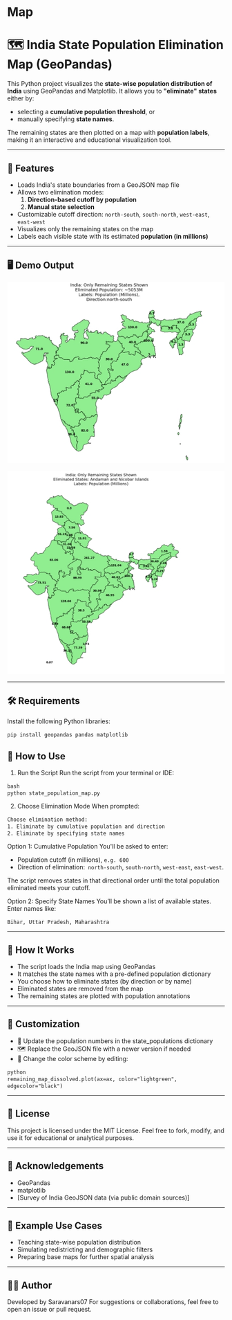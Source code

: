 # Map

# 🗺️ India State Population Elimination Map (GeoPandas)

This Python project visualizes the **state-wise population distribution of India** using GeoPandas and Matplotlib. It allows you to **"eliminate" states** either by:
- selecting a **cumulative population threshold**, or
- manually specifying **state names**.

The remaining states are then plotted on a map with **population labels**, making it an interactive and educational visualization tool.

---

## 📌 Features

- Loads India's state boundaries from a GeoJSON map file
- Allows two elimination modes:
  1. **Direction-based cutoff by population**
  2. **Manual state selection**
- Customizable cutoff direction: `north-south`, `south-north`, `west-east`, `east-west`
- Visualizes only the remaining states on the map
- Labels each visible state with its estimated **population (in millions)**

---

## 🖥️ Demo Output

<p align="center">
  <img src="/Image/Map.jpeg" alt="India State Population Map" width="600"/>
</p>


<p align="center">
  <img src="Image/Map1.jpeg" alt="India State Population Map" width="600"/>
</p>

---

## 🛠️ Requirements
Install the following Python libraries:
```bash
pip install geopandas pandas matplotlib
```


## 🚀 How to Use
 1. Run the Script
  Run the script from your terminal or IDE:
  ```
  bash
  python state_population_map.py
  ```
 2. Choose Elimination Mode
  When prompted:
  ```
  Choose elimination method:
  1. Eliminate by cumulative population and direction
  2. Eliminate by specifying state names
  ```
  Option 1: Cumulative Population
    You'll be asked to enter:
  - Population cutoff (in millions), ```e.g. 600```
  - Direction of elimination:``` north-south```, ```south-north```, ```west-east```, ```east-west```.

  The script removes states in that directional order until the total population eliminated meets your cutoff.
  
  Option 2: Specify State Names
    You’ll be shown a list of available states. Enter names like:
   ``` 
   Bihar, Uttar Pradesh, Maharashtra 
   ```
---
## 🧠 How It Works
  - The script loads the India map using GeoPandas
  - It matches the state names with a pre-defined population dictionary
  - You choose how to eliminate states (by direction or by name)
  - Eliminated states are removed from the map
  - The remaining states are plotted with population annotations

---
## 🧩 Customization
  - 🔢 Update the population numbers in the state_populations dictionary
  - 🗺️ Replace the GeoJSON file with a newer version if needed
  - 🎨 Change the color scheme by editing:
  ```
  python
  remaining_map_dissolved.plot(ax=ax, color="lightgreen", edgecolor="black")
  ```
---

## 📘 License
This project is licensed under the MIT License. Feel free to fork, modify, and use it for educational or analytical purposes.

---

## 🙌 Acknowledgements
  - GeoPandas
  - matplotlib
  - [Survey of India GeoJSON data (via public domain sources)]
    
---

## 💬 Example Use Cases
  - Teaching state-wise population distribution
  - Simulating redistricting and demographic filters
  - Preparing base maps for further spatial analysis

---

## 👨‍💻 Author

Developed by Saravanars07
For suggestions or collaborations, feel free to open an issue or pull request.



